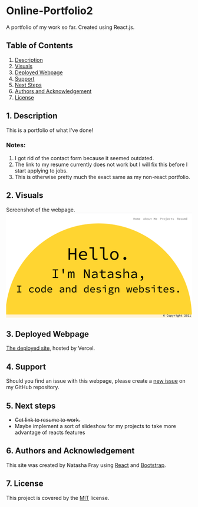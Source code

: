 # Online-Portfolio2
A portfolio of my work so far. Created using React.js.

## Table of Contents
1. [ Description ](#desc)
1. [ Visuals ](#visuals)
1. [ Deployed Webpage ](#deployed)
1. [ Support ](#support)
1. [ Next Steps ](#next_steps)
1. [ Authors and Acknowledgement ](#acknowledge)
1. [ License ](#license)

<a name="desc"></a>
## 1. Description
This is a portfolio of what I've done!

### Notes:
1. I got rid of the contact form because it seemed outdated.
1. The link to my resume currently does not work but I will fix this before I start applying to jobs.
1. This is otherwise pretty much the exact same as my non-react portfolio.

<a name="visuals"></a>
## 2. Visuals
Screenshot of the webpage.
![Screenshot of webpage](public/assets/images/screenshot.png)

<a name="deployed"></a>
## 3. Deployed Webpage
[The deployed site](https://online-portfolio-tasha876.vercel.app/), hosted by Vercel.

<a name="support"></a>
## 4. Support
Should you find an issue with this webpage, please create a [new issue](https://github.com/Tasha876/Online-Portfolio2/issues/new/choose) on my GitHub repository.

<a name="next_steps"></a>
## 5. Next steps
- ~~Get link to resume to work.~~
- Maybe implement a sort of slideshow for my projects to take more advantage of reacts features

<a name="acknowledge"></a>
## 6. Authors and Acknowledgement
This site was created by Natasha Fray using [React](https://reactjs.org/) and [Bootstrap](https://getbootstrap.com/).

<a name="license"></a>
## 7. License
This project is covered by the [MIT](LICENSE) license.


